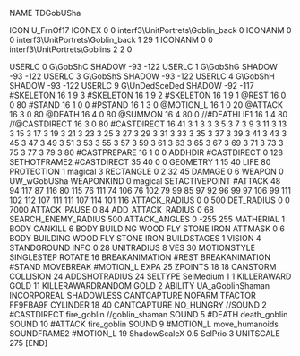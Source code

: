 NAME 			TDGobUSha

ICON 			U_FrnOf17
ICONEX 0 0 interf3\UnitPortrets\Goblin_back 0
ICONANM 0 0 interf3\UnitPortrets\Goblin_back 1 29 1
ICONANM 0 0 interf3\UnitPortrets\Goblins 2 2 0

USERLC 			0 G\GobShC SHADOW -93 -122
USERLC 			1 G\GobShG SHADOW -93 -122
USERLC 			3 G\GobShS SHADOW -93 -122
USERLC 			4 G\GobShH SHADOW -93 -122
USERLC 			9 G\UnDedSceDed SHADOW -92 -117
#SKELETON               16 1 9 3
#SKELETON               16 1 9 2
#SKELETON               16 1 9 1
@REST      		16 0 0 80
#STAND     		16 1 0 0
#PSTAND    		16 1 3 0
@MOTION_L  		16 1 0 20
@ATTACK    		16 3 0 80
@DEATH     		16 4 0 80 
@SUMMON     		16 4 80  0 
//#DEATHLIE1 		16 1 4 80
//@CASTDIRECT		16 3 0 80 
#CASTDIRECT		16 41 3 1 3 3 3 5 3 7 3 9 3 11 3 13 3 15 3 17 3 19 3 21 3 23 3 25 3 27 3 29 3 31 3 33 3 35 3 37 3 39 3 41 3 43 3 45 3 47 3 49 3 51 3 53 3 55 3 57 3 59 3 61 3 63 3 65 3 67 3 69 3 71 3 73 3 75 3 77 3 79 3 80
#CASTPREPARE   		16 1 0 0
ADDHDIR 		#CASTDIRECT 0 128
SETHOTFRAME2 		#CASTDIRECT 35 40 0 0
GEOMETRY 		1 15 40
LIFE     		80
PROTECTION 		1 magical 3 
RECTANGLE 		0 2 32 45
DAMAGE   		0 6
WEAPON			0 UW_wGobUSha
WEAPONKIND 		0 magical
SETACTIVEPOINT		#ATTACK 48 94 117 87 116 80 115 76 111 74 106 76 102 79 99 85 97 92 96 99 97 106 99 111 102 112 107 111 111 107 114 101 116
ATTACK_RADIUS 		0 0 500
DET_RADIUS 		0 0 7000
ATTACK_PAUSE 		0 84
ADD_ATTACK_RADIUS 	0 68
SEARCH_ENEMY_RADIUS 	500
ATTACK_ANGLES 	 	0 -255 255
MATHERIAL 		1 BODY
CANKILL 		6 BODY BUILDING WOOD FLY STONE IRON
ATTMASK 0 6 BODY BUILDING WOOD FLY STONE IRON
BUILDSTAGES 		1
VISION 			4
STANDGROUND
INFO 			0 28
UNITRADIUS 		8
VES 			30
MOTIONSTYLE 		SINGLESTEP
ROTATE 			16
BREAKANIMATION 		#REST
BREAKANIMATION 		#STAND
MOVEBREAK 		#MOTION_L
EXPA 			25
ZPOINTS 18 18
CANSTORM
COLLISION 24
ADDSHOTRADIUS 24
SELTYPE SelMedium 1 1
KILLERAWARD             GOLD 11
KILLERAWARDRANDOM       GOLD 2
ABILITY			UA_aGoblinShaman
INCORPOREAL
SHADOWLESS
CANTCAPTURE
NOFARM
TFACTOR FF9FBA9F
CYLINDER 18 40
CANTCAPTURE
NO_HUNGRY
//SOUND 2 #CASTDIRECT fire_goblin
//goblin_shaman
SOUND 5 #DEATH death_goblin
SOUND 10 #ATTACK fire_goblin
SOUND 9 #MOTION_L move_humanoids
SOUNDFRAME2 #MOTION_L 19
ShadowScaleX 0.5
SelPrio 3
UNITSCALE        275
[END]
